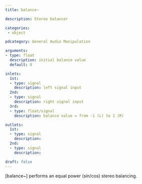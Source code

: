 ```yaml
---
title: balance~

description: Stereo balancer

categories:
 - object

pdcategory: General Audio Manipulation

arguments:
- type: float
  description: initial balance value
  default: 0

inlets:
  1st:
  - type: signal
    description: left signal input
  2nd:
  - type: signal
    description: right signal input
  3rd:
  - type: float/signal
    description: balance value = from -1 (L) to 1 (R)

outlets:
  1st:
  - type: signal
    description:
  2nd:
  - type: signal
    description:

draft: false
---
```


[balance~] performs an equal power (sin/cos) stereo balancing.